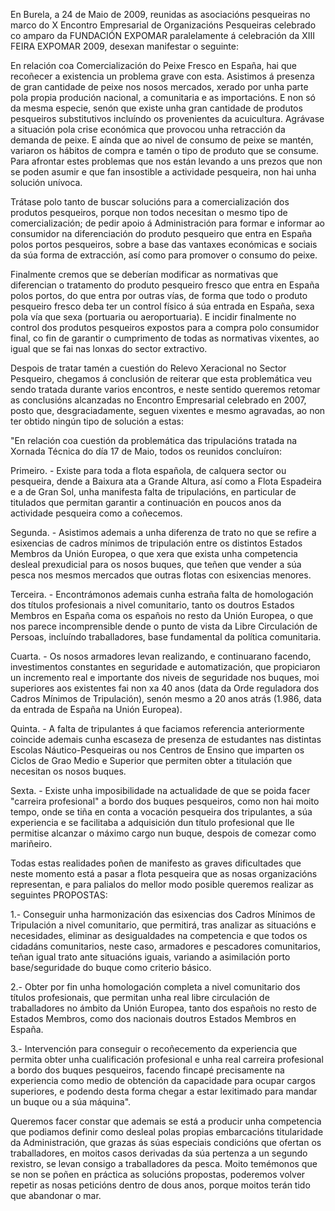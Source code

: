 En Burela, a 24 de Maio de 2009, reunidas as asociacións pesqueiras no marco do X Encontro Empresarial de Organizacións Pesqueiras celebrado co amparo da FUNDACIÓN EXPOMAR paralelamente á celebración da XIII FEIRA EXPOMAR 2009, desexan manifestar o seguinte:

En relación coa Comercialización do Peixe Fresco en España, hai que recoñecer a existencia un problema grave con esta. Asistimos á presenza de gran cantidade de peixe nos nosos mercados, xerado por unha parte pola propia produción nacional, a comunitaria e as importacións. E non só da mesma especie, senón que existe unha gran cantidade de produtos pesqueiros substitutivos incluíndo os provenientes da acuicultura. Agrávase a situación pola crise económica que provocou unha retracción da demanda de peixe. E aínda que ao nivel de consumo de peixe se mantén, variaron os hábitos de compra e tamén o tipo de produto que se consume. Para afrontar estes problemas que nos están levando a uns prezos que non se poden asumir e que fan insostible a actividade pesqueira, non hai unha solución unívoca.

Trátase polo tanto de buscar solucións para a comercialización dos produtos pesqueiros, porque non todos necesitan o mesmo tipo de comercialización; de pedir apoio á Administración para formar e informar ao consumidor na diferenciación do produto pesqueiro que entra en España polos portos pesqueiros, sobre a base das vantaxes económicas e sociais da súa forma de extracción, así como para promover o consumo do peixe.

Finalmente cremos que se deberían modificar as normativas que diferencian o tratamento do produto pesqueiro fresco que entra en España polos portos, do que entra por outras vías, de forma que todo o produto pesqueiro fresco deba ter un control físico á súa entrada en España, sexa pola vía que sexa (portuaria ou aeroportuaria). E incidir finalmente no control dos produtos pesqueiros expostos para a compra polo consumidor final, co fin de garantir o cumprimento de todas as normativas vixentes, ao igual que se fai nas lonxas do sector extractivo.

Despois de tratar tamén a cuestión do Relevo Xeracional no Sector Pesqueiro, chegamos á conclusión de reiterar que esta problemática veu sendo tratada durante varios encontros, e neste sentido queremos retomar as conclusións alcanzadas no Encontro Empresarial celebrado en 2007, posto que, desgraciadamente, seguen vixentes e mesmo agravadas, ao non ter obtido ningún tipo de solución a estas:

"En relación coa cuestión da problemática das tripulacións tratada na Xornada Técnica do día 17 de Maio, todos os reunidos concluíron:

Primeiro. - Existe para toda a flota española, de calquera sector ou pesqueira, dende a Baixura ata a Grande Altura, así como a Flota Espadeira e a de Gran Sol, unha manifesta falta de tripulacións, en particular de titulados que permitan garantir a continuación en poucos anos da actividade pesqueira como a coñecemos.

Segunda. - Asistimos ademais a unha diferenza de trato no que se refire a esixencias de cadros mínimos de tripulación entre os distintos Estados Membros da Unión Europea, o que xera que exista unha competencia desleal prexudicial para os nosos buques, que teñen que vender a súa pesca nos mesmos mercados que outras flotas con esixencias menores.

Terceira. - Encontrámonos ademais cunha estraña falta de homologación dos títulos profesionais a nivel comunitario, tanto os doutros Estados Membros en España coma os españois no resto da Unión Europea, o que nos parece incomprensible dende o punto de vista da Libre Circulación de Persoas, incluíndo traballadores, base fundamental da política comunitaria.

Cuarta. - Os nosos armadores levan realizando, e continuarano facendo, investimentos constantes en seguridade e automatización, que propiciaron un incremento real e importante dos niveis de seguridade nos buques, moi superiores aos existentes fai non xa 40 anos (data da Orde reguladora dos Cadros Mínimos de Tripulación), senón mesmo a 20 anos atrás (1.986, data da entrada de España na Unión Europea).

Quinta. - A falta de tripulantes á que faciamos referencia anteriormente coincide ademais cunha escaseza de presenza de estudantes nas distintas Escolas Náutico-Pesqueiras ou nos Centros de Ensino que imparten os Ciclos de Grao Medio e Superior que permiten obter a titulación que necesitan os nosos buques.

Sexta. - Existe unha imposibilidade na actualidade de que se poida facer "carreira profesional" a bordo dos buques pesqueiros, como non hai moito tempo, onde se tiña en conta a vocación pesqueira dos tripulantes, a súa experiencia e se facilitaba a adquisición dun título profesional que lle permitise alcanzar o máximo cargo nun buque, despois de comezar como mariñeiro.

Todas estas realidades poñen de manifesto as graves dificultades que neste momento está a pasar a flota pesqueira que as nosas organizacións representan, e para palialos do mellor modo posible queremos realizar as seguintes PROPOSTAS:

1.- Conseguir unha harmonización das esixencias dos Cadros Mínimos de Tripulación a nivel comunitario, que permitirá, tras analizar as situacións e necesidades, eliminar as desigualdades na competencia e que todos os cidadáns comunitarios, neste caso, armadores e pescadores comunitarios, teñan igual trato ante situacións iguais, variando a asimilación porto base/seguridade do buque como criterio básico.

2.- Obter por fin unha homologación completa a nivel comunitario dos títulos profesionais, que permitan unha real libre circulación de traballadores no ámbito da Unión Europea, tanto dos españois no resto de Estados Membros, como dos nacionais doutros Estados Membros en España.

3.- Intervención para conseguir o recoñecemento da experiencia que permita obter unha cualificación profesional e unha real carreira profesional a bordo dos buques pesqueiros, facendo fincapé precisamente na experiencia como medio de obtención da capacidade para ocupar cargos superiores, e podendo desta forma chegar a estar lexitimado para mandar un buque ou a súa máquina".

Queremos facer constar que ademais se está a producir unha competencia que podiamos definir como desleal polas propias embarcacións titularidade da Administración, que grazas ás súas especiais condicións que ofertan os traballadores, en moitos casos derivadas da súa pertenza a un segundo rexistro, se levan consigo a traballadores da pesca. Moito temémonos que se non se poñen en práctica as solucións propostas, poderemos volver repetir as nosas peticións dentro de dous anos, porque moitos terán tido que abandonar o mar.
